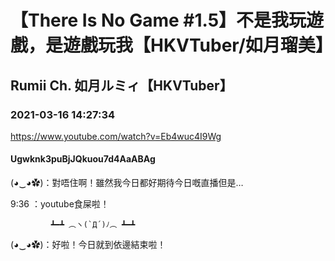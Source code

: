 # 【There Is No Game #1.5】不是我玩遊戲，是遊戲玩我【HKVTuber/如月瑠美】
## Rumii Ch. 如月ルミィ【HKVTuber】
### 2021-03-16 14:27:34
https://www.youtube.com/watch?v=Eb4wuc4I9Wg
#### Ugwknk3puBjJQkuou7d4AaABAg
(◕‿◕✿)：對唔住啊！雖然我今日都好期待今日嘅直播但是…

9:36 ：youtube食屎啦！

             ┻━┻ ︵ヽ(`Д´)ﾉ︵ ┻━┻

(◕‿◕✿)：好啦！今日就到依邊結束啦！

